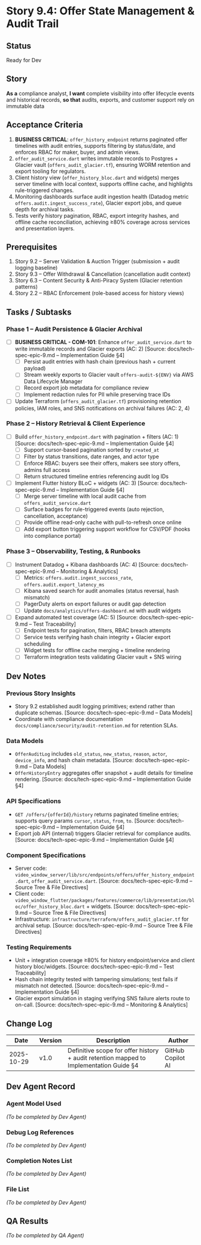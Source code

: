 # Story 9.4: Offer State Management & Audit Trail

## Status
Ready for Dev

## Story
**As a** compliance analyst,
**I want** complete visibility into offer lifecycle events and historical records,
**so that** audits, exports, and customer support rely on immutable data

## Acceptance Criteria
1. **BUSINESS CRITICAL**: `offer_history_endpoint` returns paginated offer timelines with audit entries, supports filtering by status/date, and enforces RBAC for maker, buyer, and admin views.
2. `offer_audit_service.dart` writes immutable records to Postgres + Glacier vault (`offers_audit_glacier.tf`), ensuring WORM retention and export tooling for regulators.
3. Client history view (`offer_history_bloc.dart` and widgets) merges server timeline with local context, supports offline cache, and highlights rule-triggered changes.
4. Monitoring dashboards surface audit ingestion health (Datadog metric `offers.audit.ingest_success_rate`), Glacier export jobs, and queue depth for archival tasks.
5. Tests verify history pagination, RBAC, export integrity hashes, and offline cache reconciliation, achieving ≥80% coverage across services and presentation layers.

## Prerequisites
1. Story 9.2 – Server Validation & Auction Trigger (submission + audit logging baseline)
2. Story 9.3 – Offer Withdrawal & Cancellation (cancellation audit context)
3. Story 6.3 – Content Security & Anti-Piracy System (Glacier retention patterns)
4. Story 2.2 – RBAC Enforcement (role-based access for history views)

## Tasks / Subtasks

### Phase 1 – Audit Persistence & Glacier Archival

- [ ] **BUSINESS CRITICAL - COM-101**: Enhance `offer_audit_service.dart` to write immutable records and Glacier exports (AC: 2) [Source: docs/tech-spec-epic-9.md – Implementation Guide §4]
  - [ ] Persist audit entries with hash chain (previous hash + current payload)
  - [ ] Stream weekly exports to Glacier vault `offers-audit-${ENV}` via AWS Data Lifecycle Manager
  - [ ] Record export job metadata for compliance review
  - [ ] Implement redaction rules for PII while preserving trace IDs
- [ ] Update Terraform (`offers_audit_glacier.tf`) provisioning retention policies, IAM roles, and SNS notifications on archival failures (AC: 2, 4)

### Phase 2 – History Retrieval & Client Experience

- [ ] Build `offer_history_endpoint.dart` with pagination + filters (AC: 1) [Source: docs/tech-spec-epic-9.md – Implementation Guide §4]
  - [ ] Support cursor-based pagination sorted by `created_at`
  - [ ] Filter by status transitions, date ranges, and actor type
  - [ ] Enforce RBAC: buyers see their offers, makers see story offers, admins full access
  - [ ] Return structured timeline entries referencing audit log IDs
- [ ] Implement Flutter history BLoC + widgets (AC: 3) [Source: docs/tech-spec-epic-9.md – Implementation Guide §4]
  - [ ] Merge server timeline with local audit cache from `offers_audit_service.dart`
  - [ ] Surface badges for rule-triggered events (auto rejection, cancellation, acceptance)
  - [ ] Provide offline read-only cache with pull-to-refresh once online
  - [ ] Add export button triggering support workflow for CSV/PDF (hooks into compliance portal)

### Phase 3 – Observability, Testing, & Runbooks

- [ ] Instrument Datadog + Kibana dashboards (AC: 4) [Source: docs/tech-spec-epic-9.md – Monitoring & Analytics]
  - [ ] Metrics: `offers.audit.ingest_success_rate`, `offers.audit.export_latency_ms`
  - [ ] Kibana saved search for audit anomalies (status reversal, hash mismatch)
  - [ ] PagerDuty alerts on export failures or audit gap detection
  - [ ] Update `docs/analytics/offers-dashboard.md` with audit widgets
- [ ] Expand automated test coverage (AC: 5) [Source: docs/tech-spec-epic-9.md – Test Traceability]
  - [ ] Endpoint tests for pagination, filters, RBAC breach attempts
  - [ ] Service tests verifying hash chain integrity + Glacier export scheduling
  - [ ] Widget tests for offline cache merging + timeline rendering
  - [ ] Terraform integration tests validating Glacier vault + SNS wiring

## Dev Notes
### Previous Story Insights
- Story 9.2 established audit logging primitives; extend rather than duplicate schemas. [Source: docs/tech-spec-epic-9.md – Data Models]
- Coordinate with compliance documentation `docs/compliance/security/audit-retention.md` for retention SLAs.

### Data Models
- `OfferAuditLog` includes `old_status`, `new_status`, `reason`, `actor`, `device_info`, and hash chain metadata. [Source: docs/tech-spec-epic-9.md – Data Models]
- `OfferHistoryEntry` aggregates offer snapshot + audit details for timeline rendering. [Source: docs/tech-spec-epic-9.md – Implementation Guide §4]

### API Specifications
- `GET /offers/{offerId}/history` returns paginated timeline entries; supports query params `cursor`, `status`, `from`, `to`. [Source: docs/tech-spec-epic-9.md – Implementation Guide §4]
- Export job API (internal) triggers Glacier retrieval for compliance audits. [Source: docs/tech-spec-epic-9.md – Implementation Guide §4]

### Component Specifications
- Server code: `video_window_server/lib/src/endpoints/offers/offer_history_endpoint.dart`, `offer_audit_service.dart`. [Source: docs/tech-spec-epic-9.md – Source Tree & File Directives]
- Client code: `video_window_flutter/packages/features/commerce/lib/presentation/bloc/offer_history_bloc.dart` + widgets. [Source: docs/tech-spec-epic-9.md – Source Tree & File Directives]
- Infrastructure: `infrastructure/terraform/offers_audit_glacier.tf` for archival setup. [Source: docs/tech-spec-epic-9.md – Source Tree & File Directives]

### Testing Requirements
- Unit + integration coverage ≥80% for history endpoint/service and client history bloc/widgets. [Source: docs/tech-spec-epic-9.md – Test Traceability]
- Hash chain integrity tested with tampering simulations; test fails if mismatch not detected. [Source: docs/tech-spec-epic-9.md – Implementation Guide §4]
- Glacier export simulation in staging verifying SNS failure alerts route to on-call. [Source: docs/tech-spec-epic-9.md – Monitoring & Analytics]

## Change Log
| Date       | Version | Description | Author |
| ---------- | ------- | ----------- | ------ |
| 2025-10-29 | v1.0    | Definitive scope for offer history + audit retention mapped to Implementation Guide §4 | GitHub Copilot AI |

## Dev Agent Record
### Agent Model Used
_(To be completed by Dev Agent)_

### Debug Log References
_(To be completed by Dev Agent)_

### Completion Notes List
_(To be completed by Dev Agent)_

### File List
_(To be completed by Dev Agent)_

## QA Results
_(To be completed by QA Agent)_
